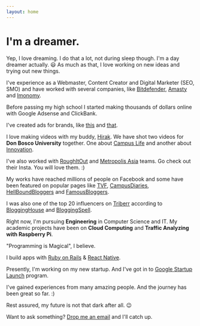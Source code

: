 ```yaml
---
layout: home
---
```

# I'm a dreamer.

Yep, I love dreaming. I do that a lot, not during sleep though. I'm a day dreamer actually. &#x1f603;
 As much as that, I love working on new ideas and trying out new things.

I've experience as a Webmaster, Content Creator and Digital Marketer (SEO, SMO) and have worked with several companies, like [Bitdefender](http://bitdefender.co.uk/), [Amasty](http://amasty.com/) and [Imonomy](http://imonomy.com/).

Before passing my high school I started making thousands of dollars online with Google Adsense and ClickBank.

I've created ads for brands, like [this](https://www.youtube.com/watch?v=z3c3GyQJVpk) and [that](https://www.youtube.com/watch?v=x2In8M57bdY).

I love making videos with my buddy, [Hirak](http://facebook.com/Hirakjsarma/). We have shot two videos for <b>Don Bosco University</b> together. One about [Campus Life](https://www.youtube.com/watch?v=yiQvrTI0l98) and another about [Innovation](https://www.youtube.com/watch?v=yiQvrTI0l98).

I've also worked with [RoughItOut](https://www.instagram.com/roughitout/) and [Metropolis Asia](https://www.instagram.com/metropolisasia/) teams. Go check out their Insta. You will love them. :)

My works have reached millions of people on Facebook and some have been featured on popular pages like [TVF](http://facebook.com/sabqtiyapahai/), [CampusDiaries](https://campusdiaries.com/), [HellBoundBloggers](http://www.hellboundbloggers.com/) and [FamousBloggers](http://famousbloggers.net/).

I was also one of the top 20 influencers on [Triberr](http://triberr.com/) according to [BloggingHouse](http://www.blogginghouse.com/top-100-triberr-bloggers/) and [BloggingSpell](http://www.bloggingspell.com/triberr-marketing-tips/).

Right now, I'm pursuing <b>Engineering</b> in Computer Science and IT. My academic projects have been on <b>Cloud Computing</b> and <b>Traffic Analyzing with Raspberry Pi</b>.

"Programming is Magical", I believe.

I build apps with [Ruby on Rails](http://rubyonrails.org/) & [React Native](http://facebook.github.io/react-native/).

Presently, I'm working on my new startup. And I've got in to [Google Startup Launch](https://developers.google.com/startups/) program.

I've gained experiences from many amazing people. And the journey has been great so far. :)

Rest assured, my future is not that dark after all. &#128521;

Want to ask something? [Drop me an email](mailto:skyhitblog@icloud.com) and I'll catch up.
